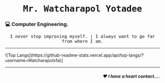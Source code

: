 <h1 align='center'><samp><strong>Mr. Watcharapol Yotadee</strong></samp></h1>
<h3 align="left"> 💻 Computer Engineering.</h3>
<p align='center'> <samp> I never stop improving myself. | I always want to go far from where I am.</samp></p>
<hr>
![Top Langs](https://github-readme-stats.vercel.app/api/top-langs/?username=Watcharapolxfa)]
<hr>
<h5 align="right"> ❤ I have a heart contact....</h5>



